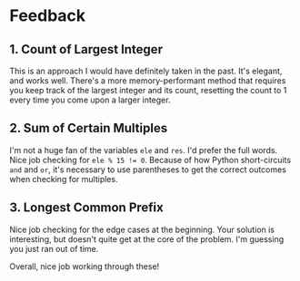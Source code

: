 # Feedback

## 1. Count of Largest Integer

This is an approach I would have definitely taken in the past. It's elegant,
and works well. There's a more memory-performant method that requires you keep
track of the largest integer and its count, resetting the count to 1 every time
you come upon a larger integer.

## 2. Sum of Certain Multiples

I'm not a huge fan of the variables `ele` and `res`. I'd prefer the full words.
Nice job checking for `ele % 15 != 0`. Because of how Python short-circuits
`and` and `or`, it's necessary to use parentheses to get the correct outcomes
when checking for multiples.

## 3. Longest Common Prefix

Nice job checking for the edge cases at the beginning. Your solution is
interesting, but doesn't quite get at the core of the problem. I'm guessing
you just ran out of time.

Overall, nice job working through these!
